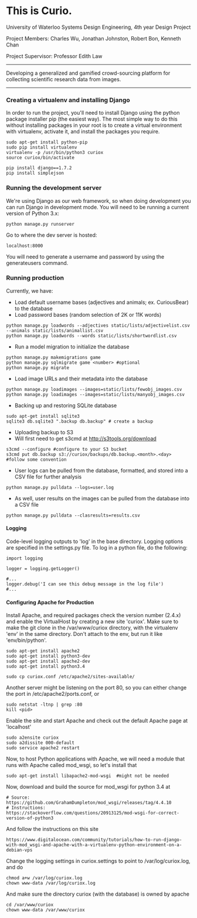This is Curio.
=====

University of Waterloo
Systems Design Engineering, 4th year Design Project

Project Members:
Charles Wu, Jonathan Johnston, Robert Bon, Kenneth Chan

Project Supervisor:
Professor Edith Law

---

Developing a generalized and gamified crowd-sourcing platform for collecting scientific research data from images.

---

### Creating a virtualenv and installing Django

In order to run the project, you'll need to install Django using the python package installer pip (the easiest way). The most simple way to do this without installing packages in your root is to create a virtual environment with virtualenv, activate it, and install the packages you require.

```
sudo apt-get install python-pip
sudo pip install virtualenv
virtualenv -p /usr/bin/python3 curiox
source curiox/bin/activate

pip install django==1.7.2
pip install simplejson
```

### Running the development server

We're using Django as our web framework, so when doing development you can run Django in development mode. You will need to be running a current version of Python 3.x:

```
python manage.py runserver
```

Go to where the dev server is hosted:

```
localhost:8000
```

You will need to generate a username and password by using the generateusers command.

### Running production

Currently, we have:
* Load default username bases (adjectives and animals; ex. CuriousBear) to the database
* Load password bases (random selection of 2K or 11K words)

```
python manage.py loadwords --adjectives static/lists/adjectivelist.csv --animals static/lists/animallist.csv
python manage.py loadwords --words static/lists/shortwordlist.csv
```

* Run a model migration to initialize the database

```
python manage.py makemigrations game
python manage.py sqlmigrate game <number> #optional
python manage.py migrate
```

* Load image URLs and their metadata into the database

```
python manage.py loadimages --images=static/lists/fewobj_images.csv
python manage.py loadimages --images=static/lists/manyobj_images.csv
```

* Backing up and restoring SQLite database

```
sudo apt-get install sqlite3
sqlite3 db.sqlite3 ".backup db.backup" # create a backup
```

* Uploading backup to S3
* Will first need to get s3cmd at http://s3tools.org/download

```
s3cmd --configure #configure to your S3 bucket
s3cmd put db.backup s3://curiox/backups/db.backup.<month>.<day> #follow some convention
```

* User logs can be pulled from the database, formatted, and stored into a CSV file for further analysis

```
python manage.py pulldata --logs=user.log
```

* As well, user results on the images can be pulled from the database into a CSV file

```
python manage.py pulldata --clasresults=results.csv
```

#### Logging

Code-level logging outputs to 'log' in the base directory. Logging options are specified in the settings.py file. To log in a python file, do the following:

```
import logging

logger = logging.getLogger()

#...
logger.debug('I can see this debug message in the log file')
#...
```

#### Configuring Apache for Production

Install Apache, and required packages check the version number (2.4.x) and enable the VirtualHost by creating a new site 'curiox'. Make sure to make the git clone in the /var/www/curiox directory, with the virtualenv 'env' in the same directory. Don't attach to the env, but run it like 'env/bin/python'.

```
sudo apt-get install apache2
sudo apt-get install python3-dev
sudo apt-get install apache2-dev
sudo apt-get install python3.4

sudo cp curiox.conf /etc/apache2/sites-available/
```

Another server might be listening on the port 80, so you can either change the port in /etc/apache2/ports.conf, or

```
sudo netstat -ltnp | grep :80
kill <pid>
```

Enable the site and start Apache and check out the default Apache page at 'localhost'

```
sudo a2ensite curiox
sudo a2dissite 000-default
sudo service apache2 restart
```

Now, to host Python applications with Apache, we will need a module that runs with Apache called mod\_wsgi, so let's install that

```
sudo apt-get install libapache2-mod-wsgi  #might not be needed
```

Now, download and build the source for mod\_wsgi for python 3.4 at

```
# Source:
https://github.com/GrahamDumpleton/mod_wsgi/releases/tag/4.4.10
# Instructions:
https://stackoverflow.com/questions/20913125/mod-wsgi-for-correct-version-of-python3
```

And follow the instructions on this site

```
https://www.digitalocean.com/community/tutorials/how-to-run-django-with-mod_wsgi-and-apache-with-a-virtualenv-python-environment-on-a-debian-vps
```

Change the logging settings in curiox.settings to point to /var/log/curiox.log, and do

```
chmod a+w /var/log/curiox.log
chown www-data /var/log/curiox.log
```

And make sure the directory curiox (with the database) is owned by apache

```
cd /var/www/curiox
chown www-data /var/www/curiox
```
